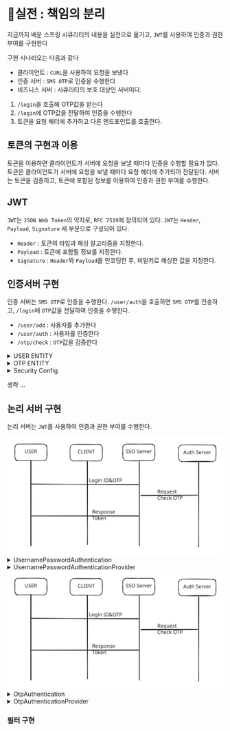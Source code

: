 # 실전 : 책임의 분리

지금까지 배운 스프링 시큐리티의 내용을 실전으로 옮기고, `JWT`를 사용하여 인증과 권한 부여를 구현한다

구현 시나리오는 다음과 같다

* 클라이언트 : `CURL`을 사용하여 요청을 보낸다
* 인증 서버 : `SMS OTP`로 인증을 수행한다
* 비즈니스 서버 : 시큐리티의 보호 대상인 서버이다.

1. `/login`을 호출해 OTP값을 받는다
2. `/login`에 OTP값을 전달하여 인증을 수행한다
3. 토큰을 요청 헤더에 추가하고 다른 엔드포인트를 호출한다.

## 토큰의 구현과 이용

토큰을 이용하면 클라이언트가 서버에 요청을 보낼 때마다 인증을 수행할 필요가 없다. 토큰은 클라이언트가 서버에 요청을 보낼 때마다 요청 헤더에 추가되어 전달된다. 서버는 토큰을 검증하고, 토큰에 포함된 정보를 이용하여 인증과 권한 부여를 수행한다.

## JWT

`JWT`는 `JSON Web Token`의 약자로, `RFC 7519`에 정의되어 있다. `JWT`는 `Header`, `Payload`, `Signature` 세 부분으로 구성되어 있다.

* `Header` : 토큰의 타입과 해싱 알고리즘을 지정한다.
* `Payload` : 토큰에 포함될 정보를 지정한다.
* `Signature` : `Header`와 `Payload`를 인코딩한 후, 비밀키로 해싱한 값을 지정한다.

## 인증서버 구현

인증 서버는 `SMS OTP`로 인증을 수행한다. `/user/auth`을 호출하면 `SMS OTP`를 전송하고, `/login`에 `OTP`값을 전달하여 인증을 수행한다.

* `/user/add` : 사용자를 추가한다
* `/user/auth` : 사용자를 인증한다
* `/otp/check` : `OTP`값을 검증한다

<details>

<summary>USER ENTITY</summary>

```kotlin
@Entity
class User(
    @Id
    @GeneratedValue(strategy = GenerationType.IDENTITY)
    val id: Long = 0L,
    @Column(unique = true)
    val username: String,
    val password: String,

) {}

interface UserRepository: JpaRepository<User, Long> {
    fun findByUsername(username: String): User?
}
```

</details>

<details>

<summary>OTP ENTITY</summary>

```kotlin
@Entity
class Otp(
    @Id
    @GeneratedValue(strategy = GenerationType.IDENTITY)
    val id: Long = 0L,
    val value: String,
    val username: String
) {}

interface OtpRepository: JpaRepository<Otp, Long> {
    fun findByUsername(username: String): Otp?
}
```

</details>

<details>

<summary>Security Config</summary>

```kotlin
@EnableWebSecurity
class SecurityConfig(
) {

    @Bean
    fun configure():HttpSecurity {
        return HttpSecurity {
            it
                .authorizeHttpRequests {
                    it
                        .antMatchers("/user/add").permitAll()
                        .antMatchers("/user/auth").permitAll()
                        .antMatchers("/otp/check").permitAll()
                        .anyRequest().authenticated()
                }
                .formLogin()
        }
    }
}
```

</details>

생략 ...

## 논리 서버 구현

논리 서버는 `JWT`를 사용하여 인증과 권한 부여를 수행한다.

<img src="../../../.gitbook/assets/file.excalidraw (44).svg" alt="" class="gitbook-drawing">

<details>

<summary>UsernamePasswordAuthentication</summary>

```kotlin
class UsernamePasswordAuthentication (
    principal: Any,
    credentials: Any,
    authorities: MutableCollection<out GrantedAuthority>?
): UsernamePasswordAuthenticationToken(principal, credentials, authorities) {
}
```

</details>

<details>

<summary>UsernamePasswordAuthenticationProvider</summary>

```kotlin
class UsernamePasswordAuthenticationProvider(
    private val gateway: OtpGateway,
): AuthenticationProvider {
    override fun authenticate(authentication: Authentication): Authentication {
        val username = authentication.name
        val password = authentication.credentials.toString()

        val user = gateway.getUser(username)
        
        return UsernamePasswordAuthenticationToken(user, password)
    }
        

    override fun supports(authentication: Class<*>): Boolean {
        return UsernamePasswordAuthentication::class.java.isAssignableFrom(authentication)
    }
}
```

</details>

<img src="../../../.gitbook/assets/file.excalidraw (44).svg" alt="" class="gitbook-drawing">

<details>

<summary>OtpAuthentication</summary>

```kotlin
class OtpAuthentication(
    principal: Any,
    credentials: Any,
    authorities: MutableCollection<out GrantedAuthority>?
): UsernamePasswordAuthenticationToken(principal, credentials, authorities) {
}
```

</details>

<details>

<summary>OtpAuthenticationProvider</summary>

```kotlin
class OtpAuthenticationProvider(
    private val gateway: OtpGateway,
): AuthenticationProvider {
    override fun authenticate(authentication: Authentication): Authentication {
        val username = authentication.name
        val otp = authentication.credentials.toString()

        val user = gateway.getUser(username)
        val savedOtp = gateway.getOtp(username)

        if (otp == savedOtp) {
            return OtpAuthentication(user, otp)
        }
        throw BadCredentialsException("Invalid OTP")
    }

    override fun supports(authentication: Class<*>): Boolean {
        return OtpAuthentication::class.java.isAssignableFrom(authentication)
    }
}
```

</details>

### 필터 구현

